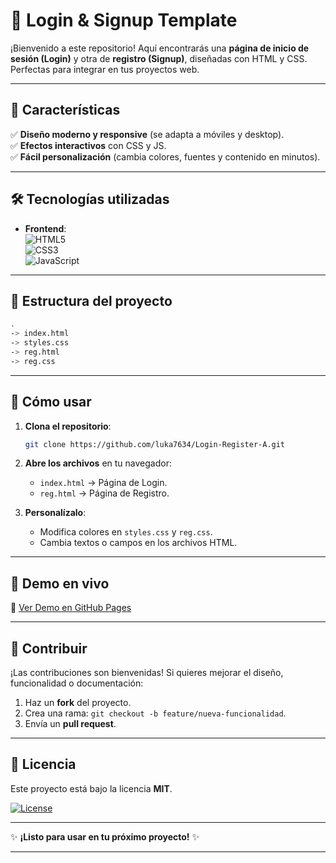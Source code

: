 # 🔐 **Login & Signup Template**  

¡Bienvenido a este repositorio! Aquí encontrarás una **página de inicio de sesión (Login)** y otra de **registro (Signup)**, diseñadas con HTML y CSS. Perfectas para integrar en tus proyectos web.

---

## 🚀 **Características**  

✅ **Diseño moderno y responsive** (se adapta a móviles y desktop).  
✅ **Efectos interactivos** con CSS y JS.  
✅ **Fácil personalización** (cambia colores, fuentes y contenido en minutos).  

---

## 🛠 **Tecnologías utilizadas**  

- **Frontend**:  
  ![HTML5](https://img.shields.io/badge/HTML5-E34F26?style=flat&logo=html5&logoColor=white)  
  ![CSS3](https://img.shields.io/badge/CSS3-1572B6?style=flat&logo=css3&logoColor=white)  
  ![JavaScript](https://img.shields.io/badge/JavaScript-F7DF1E?style=flat&logo=javascript&logoColor=black)  

---

## 📂 **Estructura del proyecto**  

```bash
.
-> index.html
-> styles.css
-> reg.html
-> reg.css
```

---

## 🌟 **Cómo usar**  

1. **Clona el repositorio**:  
   ```bash
   git clone https://github.com/luka7634/Login-Register-A.git
   ```  

2. **Abre los archivos** en tu navegador:  
   - `index.html` → Página de Login.  
   - `reg.html` → Página de Registro.  

3. **Personalízalo**:  
   - Modifica colores en `styles.css` y `reg.css`.  
   - Cambia textos o campos en los archivos HTML.  

---

## 🔗 **Demo en vivo**  

📌 [Ver Demo en GitHub Pages](https://luka7634.github.io/Login-Register-A/index.html)  

---

## 🤝 **Contribuir**  

¡Las contribuciones son bienvenidas! Si quieres mejorar el diseño, funcionalidad o documentación:  
1. Haz un **fork** del proyecto.  
2. Crea una rama: `git checkout -b feature/nueva-funcionalidad`.  
3. Envía un **pull request**.  

---

## 📜 **Licencia**  

Este proyecto está bajo la licencia **MIT**.  

[![License](https://img.shields.io/badge/License-MIT-blue.svg)](https://opensource.org/licenses/MIT)  

--- 

✨ **¡Listo para usar en tu próximo proyecto!** ✨  

---
